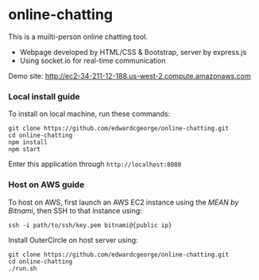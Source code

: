 # online-chatting

This is a muilti-person online chatting tool.
* Webpage developed by HTML/CSS & Bootstrap, server by express.js
* Using socket.io for real-time communication

Demo site: <http://ec2-34-211-12-188.us-west-2.compute.amazonaws.com>

### Local install guide

To install on local machine, run these commands:
```
git clone https://github.com/edwardcgeorge/online-chatting.git
cd online-chatting
npm install
npm start
```
Enter this application through `http://localhost:8080`

### Host on AWS guide

To host on AWS, first launch an AWS EC2 instance using the *MEAN by Bitnami*, then SSH to that instance using:

    ssh -i path/to/ssh/key.pem bitnami@{public ip}

Install OuterCircle on host server using:

    git clone https://github.com/edwardcgeorge/online-chatting.git
    cd online-chatting
    ./run.sh
